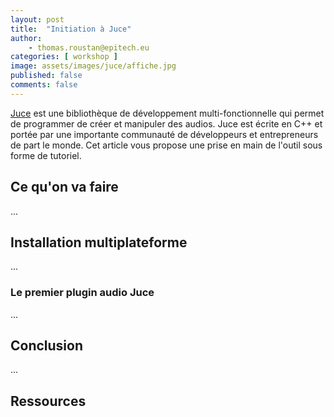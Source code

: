 ```yaml
---
layout: post
title:  "Initiation à Juce"
author:
    - thomas.roustan@epitech.eu
categories: [ workshop ]
image: assets/images/juce/affiche.jpg
published: false
comments: false
---
```


[Juce][1] est une bibliothèque de développement multi-fonctionnelle qui permet de programmer de créer et manipuler des audios. Juce est écrite en C++ et portée par une importante communauté de développeurs et entrepreneurs de part le monde.
Cet article vous propose une prise en main de l'outil sous forme de tutoriel. 

## Ce qu'on va faire

...

## Installation multiplateforme

...

### Le premier plugin audio Juce

...

## Conclusion

...

## Ressources

[1]: https://juce.com/learn/documentation


